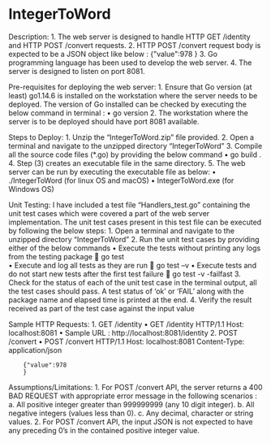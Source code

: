 # IntegerToWord

Description:
    1.	The web server is designed to handle HTTP GET /identity and HTTP POST /convert requests.
    2.	HTTP POST /convert request body is expected to be a JSON object like below :
    {"value":978
    } 
    3.	Go programming language has been used to develop the web server.
    4.	The server is designed to listen on port 8081.

Pre-requisites for deploying the web server:
    1.	Ensure that Go version (at least) go1.14.6 is installed on the workstation where the server needs to be deployed. The version of Go installed can be checked by executing the below command in terminal :
        •	go version
    2.	The workstation where the server is to be deployed should have port 8081 available.

Steps to Deploy:
    1.	Unzip the “IntegerToWord.zip” file provided.
    2.	Open a terminal and navigate to the unzipped directory “IntegerToWord”
    3.	Compile all the source code files (*.go) by providing the below command
        •	go build .
    4.	Step (3) creates an executable file in the same directory.
    5.	The web server can be run by executing the executable file as below:
        •	./IntegerToWord (for linux OS and macOS)
        •	IntegerToWord.exe (for Windows OS)

Unit Testing:
I have included a test file “Handlers_test.go” containing the unit test cases which were covered a part of the web server implementation. The unit test cases present in this test file can be executed by following the below steps:
    1.	Open a terminal and navigate to the unzipped directory “IntegerToWord”
    2.	Run the unit test cases by providing either of the below commands 
        •	Execute the tests without printing any logs from the testing package
            	go test  
        •	Execute and log all tests as they are run 
            	go test –v
        •	Execute tests and do not start new tests after the first test failure
            	go test -v -failfast
    3.	Check for the status of each of the unit test case in the terminal output, all the test cases should pass. A test status of ‘ok’ or ‘FAIL’ along with the package name and elapsed time is printed at the end.
    4.	Verify the result received as part of the test case against the input value

Sample HTTP Requests:
    1.	GET /identity
        •	GET /identity HTTP/1.1
    Host: localhost:8081
        •	Sample URL : http://localhost:8081/identity
    2.	POST /convert
        •	POST /convert HTTP/1.1
        Host: localhost:8081
        Content-Type: application/json

        {"value":978
        }

Assumptions/Limitations:
    1.	For POST /convert API, the server returns a 400 BAD REQUEST with appropriate error message in the following scenarios :
        a.	All positive integer greater than 999999999 (any 10 digit integer).
        b.	All negative integers (values less than 0).
        c.	Any decimal, character or string values.
    2.	For POST /convert API, the input JSON is not expected to have any preceding 0’s in the contained positive integer value.
